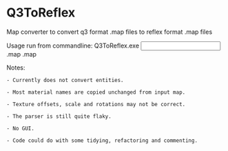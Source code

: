 Q3ToReflex
==========

Map converter to convert q3 format .map files to reflex format .map files

Usage run from commandline: Q3ToReflex.exe <input>.map <output>.map

Notes:

	- Currently does not convert entities.

	- Most material names are copied unchanged from input map.

	- Texture offsets, scale and rotations may not be correct.

	- The parser is still quite flaky.

	- No GUI.

	- Code could do with some tidying, refactoring and commenting.